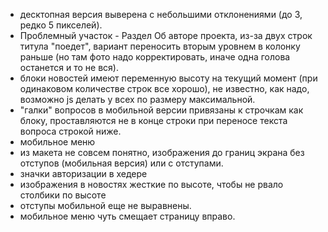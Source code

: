 * десктопная версия выверена с небольшими отклонениями (до 3, редко 5 пикселей).
* Проблемный участок - Раздел Об авторе проекта, из-за двух строк титула "поедет", вариант переносить вторым уровнем в колонку раньше (но там фото надо корректировать, иначе одна голова останется и то не вся).
* блоки новостей имеют переменную высоту на текущий момент (при одинаковом количестве строк все хорошо), не известно, как надо, возможно js делать у всех по размеру максимальной.
* "галки" вопросов в мобильной версии привязаны к строчкам как блоку, проставляются не в конце строки при переносе текста вопроса строкой ниже.
* мобильное меню
* из макета не совсем понятно, изображения до границ экрана без отступов (мобильная версия) или с отступами.
* значки авторизации в хедере
* изображения в новостях жесткие по высоте, чтобы не рвало столбики по высоте
* отступы мобильной еще не выравнены.
* мобильное меню чуть смещает страницу вправо.


